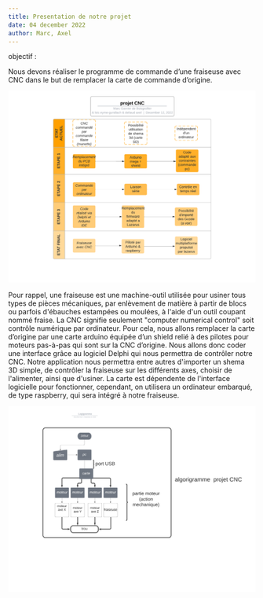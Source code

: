 ```yaml
---
title: Presentation de notre projet
date: 04 december 2022
author: Marc, Axel
---
```

objectif : 
 	
Nous devons réaliser le programme de commande d’une fraiseuse avec CNC dans le but de remplacer la carte de commande d’origine.

[![](./_Logigramme.png)](./Logigramme.png)

Pour rappel, une fraiseuse est une machine-outil utilisée pour usiner tous types de pièces mécaniques, par enlèvement de matière à partir de blocs ou parfois d'ébauches estampées ou moulées, à l'aide d'un outil coupant nommé fraise.
La CNC signifie seulement "computer numerical control" soit contrôle numérique par ordinateur.
Pour cela, nous allons remplacer la carte d’origine par une carte arduino équipée d’un shield relié à des pilotes pour moteurs pas-à-pas qui sont sur la CNC d’origine.
Nous allons donc coder une interface grâce au logiciel Delphi qui nous permettra de contrôler notre CNC.
Notre application nous permettra entre autres d'importer un shema 3D simple, de contrôler la fraiseuse sur les différents axes, choisir de l'alimenter, ainsi que d'usiner.
La carte est dépendente de l'interface logicielle pour fonctionner, cependant, on utilisera un ordinateur embarqué, de type raspberry, qui sera intégré à notre fraiseuse.

[![](./Logigramme2.png)](./Logigramme2.png)
